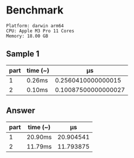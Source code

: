 # Benchmark

```
Platform: darwin arm64
CPU: Apple M3 Pro 11 Cores
Memory: 18.00 GB
```

## Sample 1

| part | time (~) | μs                  |
| ---- | -------- | ------------------- |
| 1    | 0.26ms   | 0.2560410000000015  |
| 2    | 0.10ms   | 0.10087500000000027 |

## Answer

| part | time (~) | μs        |
| ---- | -------- | --------- |
| 1    | 20.90ms  | 20.904541 |
| 2    | 11.79ms  | 11.793875 |
